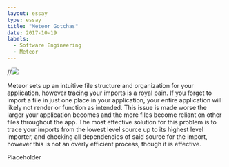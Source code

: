 ```yaml
---
layout: essay
type: essay
title: "Meteor Gotchas"
date: 2017-10-19
labels:
  - Software Engineering
  - Meteor
---
```


//<img class="ui tiny left floated image" src="{{ site.baseurl }}/images/learn-javascript.png">

Meteor sets up an intuitive file structure and organization for your application, however tracing your imports is a royal pain. If you forget to import a file in just one place in your application, your entire application will likely not render or function as intended. This issue is made worse the larger your application becomes and the more files become reliant on other files throughout the app. The most effective solution for this problem is to trace your imports from the lowest level source up to its highest level importer, and checking all dependencies of said source for the import, however this is not an overly efficient process, though it is effective.

Placeholder
